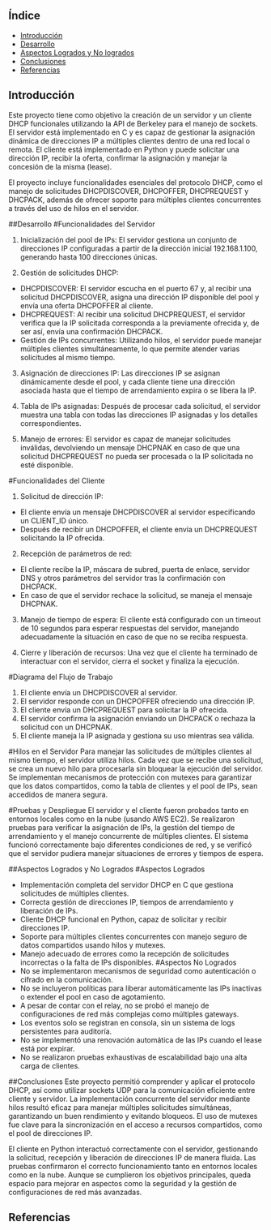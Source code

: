 ## Índice
- [Introducción](#introducción)
- [Desarrollo](#desarrollo)
- [Aspectos Logrados y No logrados](#aspectos-logrados-y-no-logrados)
- [Conclusiones](#conclusiones)
- [Referencias](#referencias)

## Introducción
Este proyecto tiene como objetivo la creación de un servidor y un cliente DHCP funcionales utilizando la API de Berkeley para el manejo de sockets. El servidor está implementado en C y es capaz de gestionar la asignación dinámica de direcciones IP a múltiples clientes dentro de una red local o remota. El cliente está implementado en Python y puede solicitar una dirección IP, recibir la oferta, confirmar la asignación y manejar la concesión de la misma (lease).

El proyecto incluye funcionalidades esenciales del protocolo DHCP, como el manejo de solicitudes DHCPDISCOVER, DHCPOFFER, DHCPREQUEST y DHCPACK, además de ofrecer soporte para múltiples clientes concurrentes a través del uso de hilos en el servidor.

##Desarrollo
#Funcionalidades del Servidor
1. Inicialización del pool de IPs: El servidor gestiona un conjunto de direcciones IP configuradas a partir de la dirección inicial 192.168.1.100, generando hasta 100 direcciones únicas.

2. Gestión de solicitudes DHCP:
- DHCPDISCOVER: El servidor escucha en el puerto 67 y, al recibir una solicitud DHCPDISCOVER, asigna una dirección IP disponible del pool y envía una oferta DHCPOFFER al cliente.
- DHCPREQUEST: Al recibir una solicitud DHCPREQUEST, el servidor verifica que la IP solicitada corresponda a la previamente ofrecida y, de ser así, envía una confirmación DHCPACK.
- Gestión de IPs concurrentes: Utilizando hilos, el servidor puede manejar múltiples clientes simultáneamente, lo que permite atender varias solicitudes al mismo tiempo.
  
3. Asignación de direcciones IP: Las direcciones IP se asignan dinámicamente desde el pool, y cada cliente tiene una dirección asociada hasta que el tiempo de arrendamiento expira o se libera la IP.

4. Tabla de IPs asignadas: Después de procesar cada solicitud, el servidor muestra una tabla con todas las direcciones IP asignadas y los detalles correspondientes.

5. Manejo de errores: El servidor es capaz de manejar solicitudes inválidas, devolviendo un mensaje DHCPNAK en caso de que una solicitud DHCPREQUEST no pueda ser procesada o la IP solicitada no esté disponible.

#Funcionalidades del Cliente
1. Solicitud de dirección IP:

- El cliente envía un mensaje DHCPDISCOVER al servidor especificando un CLIENT_ID único.
- Después de recibir un DHCPOFFER, el cliente envía un DHCPREQUEST solicitando la IP ofrecida.
  
2. Recepción de parámetros de red:

- El cliente recibe la IP, máscara de subred, puerta de enlace, servidor DNS y otros parámetros del servidor tras la confirmación con DHCPACK.
- En caso de que el servidor rechace la solicitud, se maneja el mensaje DHCPNAK.
  
3. Manejo de tiempo de espera: El cliente está configurado con un timeout de 10 segundos para esperar respuestas del servidor, manejando adecuadamente la situación en caso de que no se reciba respuesta.

4. Cierre y liberación de recursos: Una vez que el cliente ha terminado de interactuar con el servidor, cierra el socket y finaliza la ejecución.

#Diagrama del Flujo de Trabajo
1. El cliente envía un DHCPDISCOVER al servidor.
2. El servidor responde con un DHCPOFFER ofreciendo una dirección IP.
3. El cliente envía un DHCPREQUEST para solicitar la IP ofrecida.
4. El servidor confirma la asignación enviando un DHCPACK o rechaza la solicitud con un DHCPNAK.
5. El cliente maneja la IP asignada y gestiona su uso mientras sea válida.

#Hilos en el Servidor
Para manejar las solicitudes de múltiples clientes al mismo tiempo, el servidor utiliza hilos. Cada vez que se recibe una solicitud, se crea un nuevo hilo para procesarla sin bloquear la ejecución del servidor. Se implementan mecanismos de protección con mutexes para garantizar que los datos compartidos, como la tabla de clientes y el pool de IPs, sean accedidos de manera segura.

#Pruebas y Despliegue
El servidor y el cliente fueron probados tanto en entornos locales como en la nube (usando AWS EC2). Se realizaron pruebas para verificar la asignación de IPs, la gestión del tiempo de arrendamiento y el manejo concurrente de múltiples clientes. El sistema funcionó correctamente bajo diferentes condiciones de red, y se verificó que el servidor pudiera manejar situaciones de errores y tiempos de espera.

##Aspectos Logrados y No Logrados
#Aspectos Logrados
- Implementación completa del servidor DHCP en C que gestiona solicitudes de múltiples clientes.
- Correcta gestión de direcciones IP, tiempos de arrendamiento y liberación de IPs.
- Cliente DHCP funcional en Python, capaz de solicitar y recibir direcciones IP.
- Soporte para múltiples clientes concurrentes con manejo seguro de datos compartidos usando hilos y mutexes.
- Manejo adecuado de errores como la recepción de solicitudes incorrectas o la falta de IPs disponibles.
#Aspectos No Logrados
- No se implementaron mecanismos de seguridad como autenticación o cifrado en la comunicación.
- No se incluyeron políticas para liberar automáticamente las IPs inactivas o extender el pool en caso de agotamiento.
- A pesar de contar con el relay, no se probó el manejo de configuraciones de red más complejas como múltiples gateways.
- Los eventos solo se registran en consola, sin un sistema de logs persistentes para auditoría.
- No se implementó una renovación automática de las IPs cuando el lease está por expirar.
- No se realizaron pruebas exhaustivas de escalabilidad bajo una alta carga de clientes.
  
##Conclusiones
Este proyecto permitió comprender y aplicar el protocolo DHCP, así como utilizar sockets UDP para la comunicación eficiente entre cliente y servidor. La implementación concurrente del servidor mediante hilos resultó eficaz para manejar múltiples solicitudes simultáneas, garantizando un buen rendimiento y evitando bloqueos. El uso de mutexes fue clave para la sincronización en el acceso a recursos compartidos, como el pool de direcciones IP.

El cliente en Python interactuó correctamente con el servidor, gestionando la solicitud, recepción y liberación de direcciones IP de manera fluida. Las pruebas confirmaron el correcto funcionamiento tanto en entornos locales como en la nube. Aunque se cumplieron los objetivos principales, queda espacio para mejorar en aspectos como la seguridad y la gestión de configuraciones de red más avanzadas.

## Referencias

